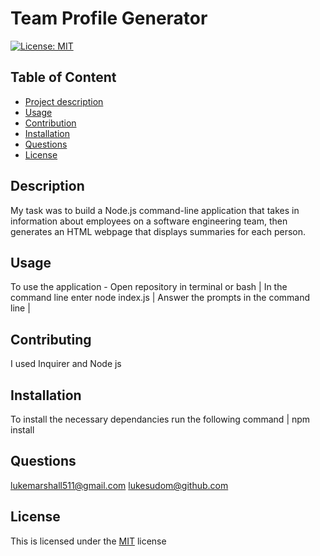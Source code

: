 
# Team Profile Generator

[![License: MIT](https://img.shields.io/badge/License-MIT-yellow.svg)](https://opensource.org/licenses/MIT)


## Table of Content
* [Project description](#Description)
* [Usage](#Usage)
* [Contribution](#Contributiion)
* [Installation](#Installation)
* [Questions](#Questions)
* [License](#License)

## Description
My task was to build a Node.js command-line application that takes in information about employees on a software engineering team, then generates an HTML webpage that displays summaries for each person.

## Usage
To use the application - Open repository in terminal or bash | In the command line enter node index.js | Answer the prompts in the command line |

## Contributing
I used Inquirer and Node js

## Installation
To install the necessary dependancies run the following command | npm install

## Questions
lukemarshall511@gmail.com
lukesudom@github.com

## License
This is licensed under the [MIT](https://opensource.org/licenses/MIT) license

